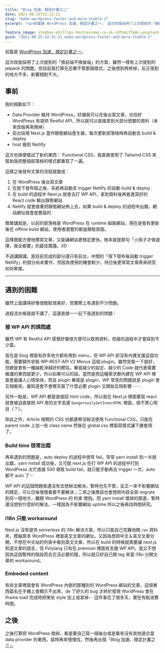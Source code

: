 ```yaml
---
title: "Blog 加速、穩定計畫之二"
date: 2021-08-25T22:21:21
slug: "make-wordpress-faster-and-more-stable-2"
excerpt: "<p>前篇是 WordPress 加速、穩定計畫之一。 這次改版採用了上次提到的「換前端不換後端」的方案，雖然一樣有&#8230;</p>
"
feature_image: stephen-phillips-hostreviews-co-uk-sSPzmL7fpWc-unsplash-1.jpg
guid: "2021-08-25-22-21-21_make-wordpress-faster-and-more-stable-2"
---
```

前篇是 [WordPress 加速、穩定計畫之一](https://blog.wildsky.cc/posts/make-wordpress-faster-and-more-stable)。

這次改版採用了上次提到的「換前端不換後端」的方案，雖然一樣有上次提到的 jetpack 的問題，但目前我打算先忍著不管那個樣式，之後想到再修掉，反正用到的地方不多，影響相對不大。

事前
--

我的規劃如下：

*   Data Provider 維持 WordPress，好讓我可以在後台寫文章，也恰好 WordPress 有提供 Restful API，所以就可以直接拿到大部分想要的資料（未來改版再來換掉）
*   前台採用 Next.js 當作靜態網站產生器，每次更新部落格時再自動去 build & deploy
*   host 搬到 Netlify

這次也順便嘗試了新的東西： Functional CSS，我直接使用了 Tailwind CSS 來幫助我把整個部落格的樣式都重寫了一遍。

這樣之後發布文章的流程就變成：

1.  在 WordPress 後台寫文章
2.  在按下發布鈕之後，系統再自動去 trigger Netlify 的自動 build & deploy
3.  在 build 的過程中 Next.js 就會去打 WP API，拿到資料後再套進寫好的 React code 輸出靜態網站
4.  Netlify 就會接著把靜態網站佈上去，如果 build & deploy 的過程中出錯，網站網址就會是舊版的

簡單講就是，以前的部落格是 WordPress 在 runtime 組裝網站，現在是我有更新後在 offline build 網站，使用者瀏覽的都是靜態頁面。

這樣既能方便地撰寫文章，又能讓網站更穩定更快。根本就是那句「小孩子才做選擇，我全都要」的最佳實踐。XD

不過講歸講，我目前完成的部分還只有前台，中間的「按下發布後自動 trigger Netlify」的部分尚未實作，但因為使用的機會較少，待日後更常寫文章再來研究如何串接。

* * *

遇到的困難
-----

雖然上面講得好像很輕鬆很美好，但實際上有遇到不少問題。

過程流水帳我就不講了，這邊直接一一記下我遇到的問題：

### 接 WP API 的煩悶處

雖然 WP 有 Restful API 感覺好像很方便可以取用資料，但接的過程中才會踩到不少雷。

首先是 blog 裡面有許多地方都有用到 menu，但 WP API 卻沒有內建支援這個功能，需要額外安裝 WP-REST-API V2 Menus 這個 plugin。雖然安裝一下就好，但總是會有一種越乾淨越好的嚮往。畢竟越少的設定、越少的 Code 就代表需要維護的東西就更少，所以如果可以的話，當然是把這種需求都內建在 WP API 裡面會最讓人心情愉快，而且 plugin 畢竟是 plugin，WP 常見的問題就是 plugin 會互相衝突，誰知道會不會哪天裝了什麼必要 plugin 又開始互相影響⋯⋯

另外一點是，WP API 都是直接回 html code，所以我在 Next.js 裡面要寫 react 就會被迫直接把 API 來的文字丟進 `DangerouslySetInnerHTML` 裡面，很不賞心悅目（？）。

除此之外，Article 相關的 CSS 也都連帶沒辦法使用 Functional CSS，只能在 parent node 上加一些 class name 然後在 global.css 裡面寫樣式讓下層套用了。

### Build time 很常出錯

再來遇到的問題是，auto deploy 的過程中很常 fail。常常 yarn install 到一半就出錯，yarn install 成功後，又可能 next.js 在打 WP API 的過程中打到 WordPress 太忙直接 500 導致 build fail，就只能手動再去 trigger 一次，auto 都不 auto 了⋯

WP API 的這個問題我還沒有去想辦法解決，暫時也先不管，反正一來不影響網站的穩定，可以日後慢慢看要不要解決；二來之後應該也會想把內容全部 migrate 到另一個地方，離開 WordPress 的 約束 懷抱。而 yarn install 壞掉的那邊，暫時還沒想到什麼好的解法，一樣因為不影響網站 uptime 所以之後再找時間研究。

### i18n 只能 workaround

Next.js 沒有提供 serverless 的 i18n 解決方案，所以只能自己克難地開 `/en` 資料夾，模擬原本 WordPress 裡面英文文章的網址。又因為想把中文＆英文文章分開，不想在中文站的列表中看到英文文章，所以在 build 的時候就需要讓 next.js 知道文章的語言，但 Polylang 只有在 premium 裡面有支援 WP API，我又不想因為這個暫時的階段而去花沒必要的錢，所以就只好自己開 tag 來當 i18n 分開文章的 workaround。

### Embeded content

有些文章裡面會有 WordPress 內嵌的那種別的 WordPress 網站的文章，這個東西莫名在手機上會顯示不出來，de 了好久的 bug 才終於發現 WordPress 會在 iframe load 完成時把某些 style 加上或拿掉⋯ 這件事花了很多天，實在有點浪費時間。

之後
--

之後打算把 WordPress 換掉，看是要自己寫一個後台或是看有沒有其他適合當 data provider 的東西。屆時再來慢慢找，然後再出個「Blog 加速、穩定計畫之三」。
